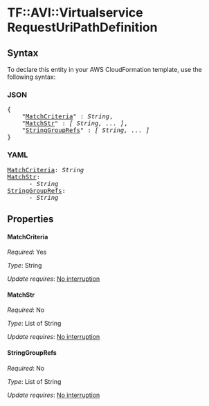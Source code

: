 # TF::AVI::Virtualservice RequestUriPathDefinition

## Syntax

To declare this entity in your AWS CloudFormation template, use the following syntax:

### JSON

<pre>
{
    "<a href="#matchcriteria" title="MatchCriteria">MatchCriteria</a>" : <i>String</i>,
    "<a href="#matchstr" title="MatchStr">MatchStr</a>" : <i>[ String, ... ]</i>,
    "<a href="#stringgrouprefs" title="StringGroupRefs">StringGroupRefs</a>" : <i>[ String, ... ]</i>
}
</pre>

### YAML

<pre>
<a href="#matchcriteria" title="MatchCriteria">MatchCriteria</a>: <i>String</i>
<a href="#matchstr" title="MatchStr">MatchStr</a>: <i>
      - String</i>
<a href="#stringgrouprefs" title="StringGroupRefs">StringGroupRefs</a>: <i>
      - String</i>
</pre>

## Properties

#### MatchCriteria

_Required_: Yes

_Type_: String

_Update requires_: [No interruption](https://docs.aws.amazon.com/AWSCloudFormation/latest/UserGuide/using-cfn-updating-stacks-update-behaviors.html#update-no-interrupt)

#### MatchStr

_Required_: No

_Type_: List of String

_Update requires_: [No interruption](https://docs.aws.amazon.com/AWSCloudFormation/latest/UserGuide/using-cfn-updating-stacks-update-behaviors.html#update-no-interrupt)

#### StringGroupRefs

_Required_: No

_Type_: List of String

_Update requires_: [No interruption](https://docs.aws.amazon.com/AWSCloudFormation/latest/UserGuide/using-cfn-updating-stacks-update-behaviors.html#update-no-interrupt)

